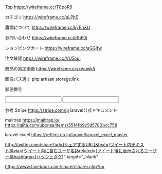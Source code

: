 Top
https://wireframe.cc/T8poR9

カテゴリ
https://wireframe.cc/aLPjtE

農園について
https://wireframe.cc/kyEnXU

お問い合わせ
https://wireframe.cc/e1hF0j

ショッピングカート
https://wireframe.cc/aGGlfw

注文確認
https://wireframe.cc/VU5ouI


商品の追加画面
https://wireframe.cc/xwuwk5

画像パス通す
php artisan storage:link

郵便番号
<script src="https://ajaxzip3.github.io/ajaxzip3.js" charset="UTF-8"></script>
<input type="text" name="post" onKeyUp="AjaxZip3.zip2addr(this,'','address','address');">
<input type="text" name="address">


参考
Stripe
https://stripe.com/jp
laravel公式ドキュメント

mailtrap
https://mailtrap.io/
https://qiita.com/ubonsa/items/5514fb9c5d5783bcc758

laravel excel
https://reffect.co.jp/laravel/laravel_excel_master

<!--twitter-->
http://twitter.com/share?url=[シェアするURL]&text=[ツイート内テキスト]&via=[ツイート内に含むユーザ名]&related=[ツイート後に表示されるユーザー]&hashtags=[ハッシュタグ]" target="_blank"

https://www.facebook.com/sharer/sharer.php?u=<URL>
